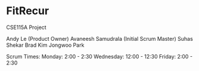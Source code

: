# FitRecur
CSE115A Project

Andy Le (Product Owner)
Avaneesh Samudrala (Initial Scrum Master)
Suhas Shekar
Brad Kim
Jongwoo Park


Scrum Times:
Monday: 2:00 - 2:30
Wednesday: 12:00 - 12:30
Friday: 2:00 - 2:30
